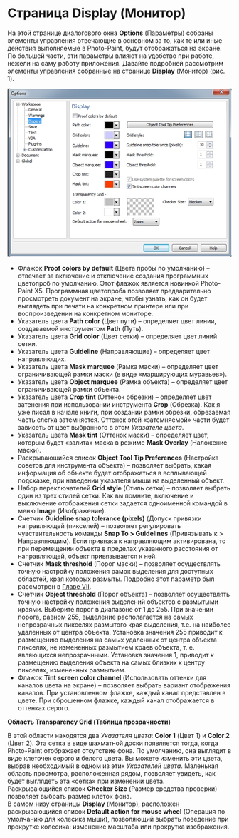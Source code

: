 # Страница Display (Монитор)

На этой странице диалогового окна **Options** (Параметры) собраны элементы управления отвечающие в основном за то, как те или иные действия выполняемые в Photo-Paint, будут отображаться на экране. По большей части, эти параметры влияют на удобство при работе, нежели на саму работу приложения. Давайте подробней рассмотрим элементы управления собранные на странице **Display** (Монитор) (рис. 1).

![Страница Display (Монитор)](./2321f5ca-11c1-4d6d-b845-b7798f53eac6.jpg)

*   Флажок **Proof colors by default** (Цвета пробы по умолчанию) – отвечает за включение и отключение создания программных цветопроб по умолчанию. Этот флажок является новинкой Photo-Paint X5\. Программная цветопроба позволяет предварительно просмотреть документ на экране, чтобы узнать, как он будет выглядеть при печати на конкретном принтере или при воспроизведении на конкретном мониторе.
*   Указатель цвета **Path color** (Цвет пути) – определяет цвет линии, создаваемой инструментом **Path** (Путь).
*   Указатель цвета **Grid color** (Цвет сетки) – определяет цвет линий сетки.
*   Указатель цвета **Guideline** (Направляющие) – определяет цвет направляющих.
*   Указатель цвета **Mask marquee** (Рамка маски) – определяет цвет ограничивающей рамки маски (в виде «марширующих муравьев»).
*   Указатель цвета **Object marquee** (Рамка объекта) – определяет цвет ограничивающей рамки объекта.
*   Указатель цвета **Crop tint** (Оттенок обрезки) – определяет цвет затенения при использовании инструмента **Crop** (Обрезка). Как я уже писал в начале книги, при создании рамки обрезки, обрезаемая часть слегка затемняется. Оттенок этой «затемняемой» части будет зависеть от цвет выбранного в этом _Указателе цвета_.
*   Указатель цвета **Mask tint** (Оттенок маски) – определяет цвет, которым будет «залита» маска в режиме **Mask Overlay** (Наложение маски).
*   Раскрывающийся список **Object Tool Tip Preferences** (Настройка советов для инструмента объекта) – позволяет выбрать, какая информация об объекте будет отображаться в всплывающей подсказке, при наведении указателя мыши на выделенный объект.
*   Набор переключателей **Grid style** (Стиль сетки) – позволяет выбрать один из трех стилей сетки. Как вы помните, включение и выключение отображения сетки задается одноименной командой в меню **Image** (Изображение).
*   Счетчик **Guideline snap tolerance (pixels)** (Допуск привязки направляющей (пикселей) – позволяет регулировать чувствительность команды **Snap To > Guidelines** (Привязывать к > Направляющим). Если привязка к направляющим активирована, то при перемещении объекта в пределах указанного расстояния от направляющей, объект привязывается к ней.
*   Счетчик **Mask threshold** (Порог маски) – позволяет осуществлять точную настройку положения рамок выделения для доступных областей, края которых размыты. Подробно этот параметр был рассмотрен в [Главе VII](http://cdrpro.ru/node/2959).
*   Счетчик **Object threshold** (Порог объекта) – позволяет осуществлять точную настройку положения выделений объектов с размытыми краями. Выберите порог в диапазоне от 1 до 255\. При значении порога, равном 255, выделение располагается на самых непрозрачных пикселях размытого края выделения, т.е. на наиболее удаленных от центра объекта. Установка значения 255 приводит к размещению выделения на самых удаленных от центра объекта пикселях, не измененных размытием краев объекта, т. е. являющихся непрозрачными. Установка значения 1, приводит к размещению выделения объекта на самых близких к центру пикселях, измененных размытием.
*   Флажок **Tint screen color channel** (Использовать оттенки для каналов цвета на экране) – позволяет выбрать вариант отображения каналов. При установленном флажке, каждый канал представлен в цвете. При сброшенном флажке, каждый канал отображается в оттенках серого.

**Область Transparency Grid (Таблица прозрачности)**

В этой области находятся два _Указателя цвета_: **Color 1** (Цвет 1) и **Color 2** (Цвет 2). Эта сетка в виде шахматной доски появляется тогда, когда Photo-Paint отображает отсутствие фона. По умолчанию, она выглядит в виде клеточек серого и белого цвета. Вы можете изменить эти цвета, выбрав необходимый в одном из этих _Указателей цвета_. Маленькая область просмотра, расположенная рядом, позволяет увидеть, как будет выглядеть эта «сетка» при изменении цвета.  
Раскрывающийся список **Checker Size** (Размер средства проверки) позволяет выбрать размер клеток фона.  
В самом низу страницы **Display** (Монитор), расположен раскрывающийся список **Default action for mouse wheel** (Операция по умолчанию для колесика мыши), позволяющий выбрать поведение при прокрутке колесика: изменение масштаба или прокрутка изображения.